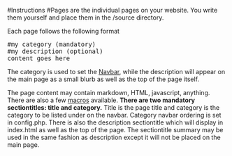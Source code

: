 #Instructions
#Pages are the individual pages on your website. You write them yourself and place them in the /source directory.

Each page follows the following format
<pre>
#my category (mandatory)
#my description (optional)
content goes here
</pre>

The category is used to set the [Navbar](<Navbar.html>), while the description will appear on the main page as a small blurb as well as the top of the page itself.

The page content may contain markdown, HTML, javascript, anything. There are also a few [macros](<Macros.html>) available.
<b>There are two mandatory sectiontitles: title and category.</b> Title is the page title and category is the category to be listed under on the navbar. Category navbar ordering is set in config.php. There is also the description sectiontitle which will display in index.html as well as the top of the page. The sectiontitle summary may be used in the same fashion as description except it will not be placed on the main page.
